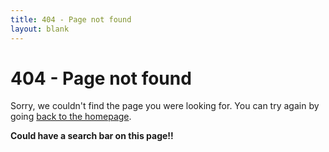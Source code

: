 ```yaml
---
title: 404 - Page not found
layout: blank
---
```


# 404 - Page not found
Sorry, we couldn't find the page you were looking for. You can try again by going [back to the homepage]({{site.url}}).


**Could have a search bar on this page!!**

